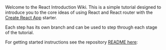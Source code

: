 Welcome to the React Introduction Wiki. This is a simple tutorial designed to introduce you to the core ideas
of using React and React router with the [Create React App](https://facebook.github.io/react/blog/2016/07/22/create-apps-with-no-configuration.html) starter.

Each step has its own branch and can be used to step through each stage of the tutorial.

For getting started instructions see the repository [README here](https://github.com/justsayno/react-introduction):